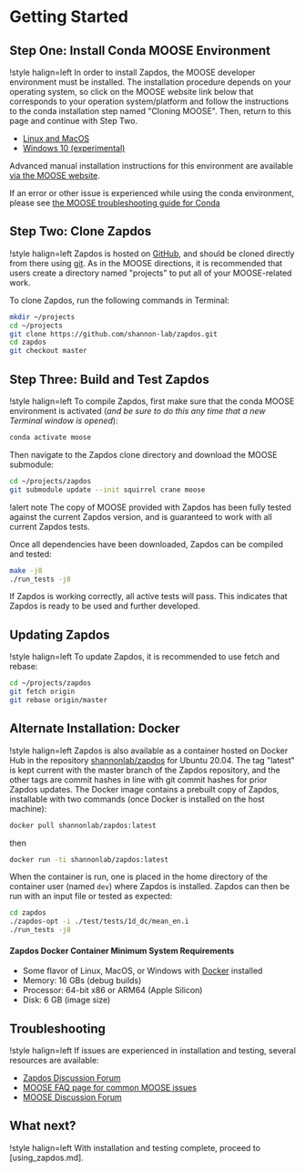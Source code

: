 # Getting Started

## Step One: Install Conda MOOSE Environment

!style halign=left
In order to install Zapdos, the MOOSE developer environment must be installed. The
installation procedure depends on your operating system, so click on the MOOSE
website link below that corresponds to your operation system/platform and follow
the instructions to the conda installation step named "Cloning MOOSE". Then,
return to this page and continue with Step Two.

- [Linux and MacOS](https://mooseframework.inl.gov/getting_started/installation/conda.html)
- [Windows 10 (experimental)](https://mooseframework.inl.gov/getting_started/installation/windows10.html)

Advanced manual installation instructions for this environment are available
[via the MOOSE website](https://mooseframework.inl.gov/getting_started/installation/index.html).

If an error or other issue is experienced while using the conda environment,
please see [the MOOSE troubleshooting guide for Conda](https://mooseframework.inl.gov/help/troubleshooting.html#condaissues)

## Step Two: Clone Zapdos

!style halign=left
Zapdos is hosted on [GitHub](https://github.com/shannon-lab/zapdos), and should
be cloned directly from there using [git](https://git-scm.com/). As in the MOOSE
directions, it is recommended that users create a directory named "projects" to
put all of your MOOSE-related work.

To clone Zapdos, run the following commands in Terminal:

```bash
mkdir ~/projects
cd ~/projects
git clone https://github.com/shannon-lab/zapdos.git
cd zapdos
git checkout master
```

## Step Three: Build and Test Zapdos

!style halign=left
To compile Zapdos, first make sure that the conda MOOSE environment is activated
(*and be sure to do this any time that a new Terminal window is opened*):

```bash
conda activate moose
```

Then navigate to the Zapdos clone directory and download the MOOSE submodule:

```bash
cd ~/projects/zapdos
git submodule update --init squirrel crane moose
```

!alert note
The copy of MOOSE provided with Zapdos has been fully tested against the current
Zapdos version, and is guaranteed to work with all current Zapdos tests.

Once all dependencies have been downloaded, Zapdos can be compiled and tested:

```bash
make -j8
./run_tests -j8
```

If Zapdos is working correctly, all active tests will pass. This indicates that
Zapdos is ready to be used and further developed.

## Updating Zapdos

!style halign=left
To update Zapdos, it is recommended to use fetch and rebase:

```bash
cd ~/projects/zapdos
git fetch origin
git rebase origin/master
```

## Alternate Installation: Docker

!style halign=left
Zapdos is also available as a container hosted on Docker Hub in the repository [shannonlab/zapdos](https://hub.docker.com/r/shannonlab/zapdos)
for Ubuntu 20.04. The tag "latest" is kept current with the master branch of the Zapdos repository,
and the other tags are commit hashes in line with git commit hashes for prior Zapdos updates. The
Docker image contains a prebuilt copy of Zapdos, installable with two commands (once Docker is installed
on the host machine):

```bash
docker pull shannonlab/zapdos:latest
```

then

```bash
docker run -ti shannonlab/zapdos:latest
```

When the container is run, one is placed in the home directory of the container user (named `dev`)
where Zapdos is installed. Zapdos can then be run with an input file or tested as expected:

```bash
cd zapdos
./zapdos-opt -i ./test/tests/1d_dc/mean_en.i
./run_tests -j8
```

#### Zapdos Docker Container Minimum System Requirements

- Some flavor of Linux, MacOS, or Windows with [Docker](https://www.docker.com) installed
- Memory: 16 GBs (debug builds)
- Processor: 64-bit x86 or ARM64 (Apple Silicon)
- Disk: 6 GB (image size)

## Troubleshooting

!style halign=left
If issues are experienced in installation and testing, several resources
are available:

- [Zapdos Discussion Forum](https://github.com/shannon-lab/zapdos/discussions)
- [MOOSE FAQ page for common MOOSE issues](https://mooseframework.inl.gov/help/faq/index.html)
- [MOOSE Discussion Forum](https://github.com/idaholab/moose/discussions)

## What next?

!style halign=left
With installation and testing complete, proceed to [using_zapdos.md].
